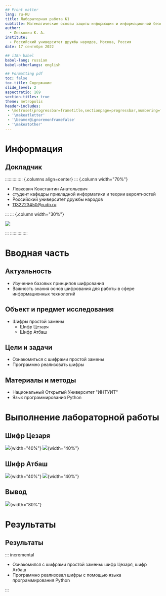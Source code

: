 ```yaml
---
## Front matter
lang: ru-RU
title: Лабораторная работа №1
subtitle: Математические основы защиты информации и информационной безопасности (02.04.02)
author:
  - Левкович К. А.
institute:
  - Российский университет дружбы народов, Москва, Россия
date: 17 сентября 2022

## i18n babel
babel-lang: russian
babel-otherlangs: english

## Formatting pdf
toc: false
toc-title: Содержание
slide_level: 2
aspectratio: 169
section-titles: true
theme: metropolis
header-includes:
 - \metroset{progressbar=frametitle,sectionpage=progressbar,numbering=fraction}
 - '\makeatletter'
 - '\beamer@ignorenonframefalse'
 - '\makeatother'
---
```


# Информация

## Докладчик

:::::::::::::: {.columns align=center}
::: {.column width="70%"}

  * Левкович Константин Анатольевич
  * студент кафедры прикладной информатики и теории вероятностей
  * Российский университет дружбы народов
  * [1132223450@rudn.ru](mailto:1132223450@rudn.ru)

:::
::: {.column width="30%"}

![](./image/me.jpg)

:::
::::::::::::::

# Вводная часть

## Актуальность

- Изучение базовых принципов шифрования
- Важность знания основ шифрования для работы в сфере информационных технологий

## Объект и предмет исследования

- Шифры простой замены
  - Шифр Цезаря
  - Шифр Атбаш

## Цели и задачи

- Ознакомиться с шифрами простой замены 
- Программно реализовать шифры

## Материалы и методы

- Национальный Открытый Университет "ИНТУИТ"
- Язык программирования Python

# Выполнение лабораторной работы

## Шифр Цезаря

![](./image/ceaser_standart.png){width="40%"}
![](./image/caeser_def.png){width="40%"}

## Шифр Атбаш

![](./image/atbash_kirill.png){width="40%"}
![](./image/atbash_def.png){width="40%"}

## Вывод

![](./image/result.png){width="80%"}


# Результаты

## Результаты

::: incremental

- Ознакомился с шифрами простой замены: шифр Цезаря, шифр Атбаш
- Программно реализовал шифры с помощью языка программирования Python

:::


